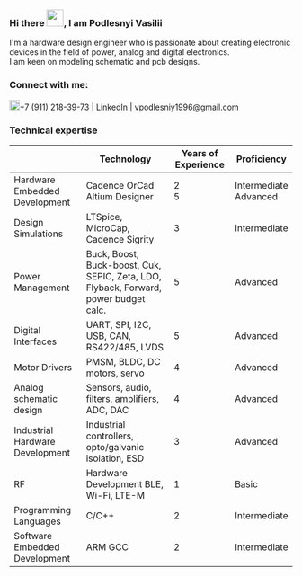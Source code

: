 ### Hi there <img src="https://github.com/VasiliyPodlesniy/PhotoForRepositories/blob/master/hiy.gif" width="30px">, I am Podlesnyi Vasilii 

I'm a hardware design engineer who is passionate about creating electronic devices in the field of power, analog and digital electronics.<br> I am keen on modeling schematic and pcb designs. 

### Connect with me: 

<img src="https://github.com/VasiliyPodlesniy/PhotoForRepositories/blob/master/whatsapp1.png" width="18px">+7 (911) 218-39-73 | [LinkedIn] | vpodlesniy1996@gmail.com

### Technical expertise
|| Technology | Years of Experience | Proficiency
|--|--|--|--|
| Hardware Embedded Development | Cadence OrCad<br>Altium Designer</br> | 2<br>5</br> | Intermediate<br>Advanced</br> |
| Design Simulations | LTSpice, MicroCap, Cadence Sigrity  | 3 | Intermediate |
| Power Management | Buck, Boost, Buck-boost, Cuk, SEPIC, Zeta, LDO, Flyback, Forward, power budget calc. | 5 | Advanced |
| Digital Interfaces | UART, SPI, I2C, USB, CAN, RS422/485, LVDS | 5 | Advanced |
| Motor Drivers | PMSM, BLDC, DC motors, servo | 4 | Advanced |
| Analog schematic design | Sensors, audio, filters, amplifiers, ADC, DAC | 4 | Advanced |
| Industrial Hardware Development | Industrial controllers, opto/galvanic isolation, ESD | 3 | Advanced |
| RF | Hardware Development BLE, Wi-Fi, LTE-M | 1 | Basic |
| Programming Languages | C/C++ | 2 | Intermediate |
| Software Embedded Development | ARM GCC | 2 | Intermediate |

[Website]: https://vpodlesniy1996.wixsite.com/mysite-12 
[Youtube]: https://www.youtube.com/channel/UCoNTV8hdYqtWGnWhq0Xz1Yw
[LinkedIn]: https://www.linkedin.com/in/vpodlesnyi
